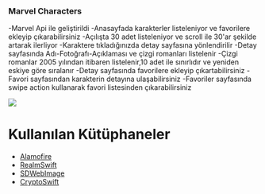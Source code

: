 ### Marvel Characters
-Marvel Api ile geliştirildi
-Anasayfada karakterler listeleniyor ve favorilere ekleyip çıkarabilirsiniz
-Açılışta 30 adet listeleniyor ve scroll ile 30'ar şekilde artarak ilerliyor
-Karaktere tıkladığınızda detay sayfasına yönlendirilir
-Detay sayfasında Adı-Fotoğrafı-Açıklaması ve çizgi romanları listelenir
-Çizgi romanlar 2005 yılından itibaren listelenir,10 adet ile sınırlıdır ve yeniden eskiye göre sıralanır
-Detay sayfasında favorilere ekleyip çıkartabilirsiniz
-Favori sayfasından karakterin detayına ulaşabilirsiniz
-Favoriler sayfasında swipe action kullanarak favori listesinden çıkarabilirsiniz



 ![](https://github.com/kaanizgi/Marvel_/blob/main/gif/Simulator%20Screen%20Recording%20-%20iPhone%2013%20Pro%20Max%20-%202022-01-16%20at%2017.26.00.gif)

# Kullanılan Kütüphaneler
- [Alamofire]
- [RealmSwift]
- [SDWebImage]
- [CryptoSwift]	


	
[Alamofire]: <https://github.com/Alamofire/Alamofire>
[RealmSwift]: <https://github.com/realm/realm-swift>
[SDWebImage]: <https://github.com/SDWebImage/SDWebImage>
[CryptoSwift]: <https://github.com/krzyzanowskim/CryptoSwift>